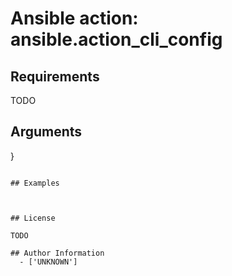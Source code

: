 # Ansible action: ansible.action_cli_config





## Requirements

TODO

## Arguments

}
```

## Examples



## License

TODO

## Author Information
  - ['UNKNOWN']
